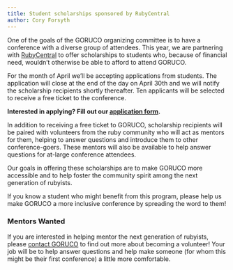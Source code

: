 ```yaml
---
title: Student scholarships sponsored by RubyCentral
author: Cory Forsyth
---
```

One of the goals of the GORUCO organizing committee is to have a
conference with a diverse group of attendees. This year, we are
partnering with [RubyCentral](http://rubycentral.org/) to offer scholarships to students who,
because of financial need, wouldn’t otherwise be able to afford to
attend GORUCO.

For the month of April we’ll be accepting applications from students.
The application will close at the end of the day on April 30th and we 
will notify the scholarship recipients shortly thereafter. Ten applicants 
will be selected to receive a free ticket to the conference.

<strong>Interested in applying? Fill out our [application
form](http://j.mp/goruco2013-scholarship).</strong>

In addition to receiving a free ticket to GORUCO, scholarship
 recipients will be paired with volunteers from the ruby community who
will act as mentors for them, helping to answer questions and introduce
them to other conference-goers. These mentors will also be available to
help answer questions for at-large conference attendees.

Our goals in offering these scholarships are to make GORUCO more
 accessible and to help foster the community spirit among the next
generation of rubyists.

If you know a student who might benefit from this program, please help
 us make GORUCO a more inclusive conference by spreading the word to
them!

### Mentors Wanted

If you are interested in helping mentor the next generation of
 rubyists, please [contact GORUCO](mailto:info@goruco.com) to find out more about becoming a
volunteer! Your job will be to help answer questions and help make
someone (for whom this might be their first conference) a little more
comfortable.
